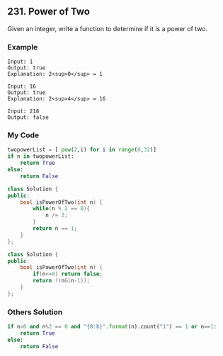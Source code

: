 ## 231. Power of Two

Given an integer, write a function to determine if it is a power of two.

### Example
```
Input: 1
Output: true 
Explanation: 2<sup>0</sup> = 1

Input: 16
Output: true
Explanation: 2<sup>4</sup> = 16

Input: 218
Output: false
```

### My Code
```python
twopowerList = [ pow(2,i) for i in range(0,32)]
if n in twopowerList:
    return True
else:
    return False
```

```c++
class Solution {
public:
    bool isPowerOfTwo(int n) {
        while(n % 2 == 0){
            n /= 2;
        }
        return n == 1;
    }
};
```

```c++
class Solution {
public:
    bool isPowerOfTwo(int n) {
        if(n<=0) return false;
        return !(n&(n-1));
    }
};
```

### Others Solution
```python
if n>0 and n%2 == 0 and "{0:b}".format(n).count("1") == 1 or n==1:
    return True
else:
    return False
```


